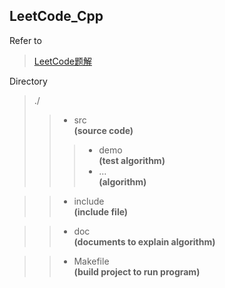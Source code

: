 ## LeetCode_Cpp
Refer to 
> [LeetCode题解](https://siddontang.gitbooks.io/leetcode-solution/content/index.html)  


Directory
> ./
>> *  src   
**(source code)**
>>> * demo  
**(test algorithm)**
>>> * ...  
**(algorithm)**

>> * include  
**(include file)** 

>> * doc  
**(documents to explain algorithm)**

>> * Makefile  
**(build project to run program)**
